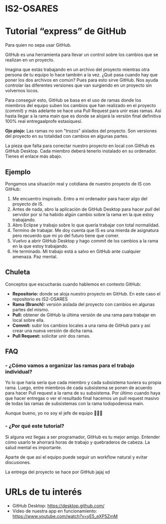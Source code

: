 # IS2-OSARES

# Tutorial “express” de GitHub

Para quien no sepa usar GitHub.

GitHub es una herramienta para llevar un control sobre los cambios que se realizan en un proyecto. 

Imagina que estás trabajando en un archivo del proyecto mientras otra persona de tu equipo lo hace también a la vez. ¿Qué pasa cuando hay que poner los dos archivos en común? Pues para esto sirve GitHub. Nos ayuda controlar las diferentes versiones que van surgiendo en un proyecto sin volvernos locos.

Para conseguir esto, GitHub se basa en el uso de ramas donde los miembros del equipo suben los cambios que han realizado en el proyecto (*commit*) y más adelante se hace una Pull Request para unir esas ramas. Así hasta llegar a la rama main que es donde se alojará la versión final definitiva 100% real entregaalprofe estasíquesí.

**Ojo piojo:** Las ramas no son "trozos" aislados del proyecto. Son versiones del proyecto en su totalidad con cambios en algunas partes.

La pieza que falta para conectar nuestro proyecto en local con GitHub es GitHub Desktop. Cada miembro deberá tenerlo instalado en su ordenador. Tienes el enlace más abajo.

## Ejemplo
Pongamos una situación real y cotidiana de nuestro proyecto de IS con GitHub:

1. Me encuentro inspirado. Entro a mi ordenador para hacer algo del proyecto de IS.
2. Antes de nada, abro la aplicación de GitHub Desktop para hacer *pull* del servidor por si ha habido algún cambio sobre la rama en la que estoy trabajando.
3. Abro Eclipse y trabajo sobre lo que quería trabajar con total normalidad.
4. Termino de trabajar. Me doy cuenta que IS es una mierda de asignatura pero recuerdo que mi yo del futuro tiene que comer.
5. Vuelvo a abrir GitHub Desktop y hago *commit* de los cambios a la rama en la que estoy trabajando.
6. He terminado. Mi trabajo está a salvo en GitHub ante cualquier amenaza. Paz mental.

## Chuleta
Conceptos que escucharás cuando hablemos en contexto GitHub:

- **Repositorio:** donde se aloja nuestro proyecto en GitHub. En este caso el repositorio es IS2-OSARES
- **Rama (Branch):** versión aislada del proyecto con cambios en algunas partes del mismo.
- **Pull:** obtener de GitHub la última versión de una rama para trabajar en local sobre ella.
- **Commit:** subir los cambios locales a una rama de GitHub para y así crear una nueva versión de dicha rama.
- **Pull Request:** solicitar unir dos ramas.

## FAQ
### - ¿Cómo vamos a organizar las ramas para el trabajo individual?
Yo lo que haría sería que cada miembro y cada subsistema tuviera su propia rama. Luego, entre miembros de cada subsistema se ponen de acuerdo para hacer Pull request a la rama de su subsistema. Por último cuando haya que hacer entregas o ver el resultado final hacemos un pull request masivo de todas las ramas de subsistemas con la rama todopoderosa main.

Aunque bueno, yo no soy el jefe de equipo 🤷🏻‍♂️

### - ¿Por qué este tutorial?
Si alguna vez llegas a ser programador, GitHub es tu mejor amigo. Entender cómo usarlo te ahorrará horas de trabajo y quebraderos de cabeza. La salud mental es importante.

Aparte de que así el equipo puede seguir un workflow natural y evitar discusiones.

La entrega del proyecto se hace por GitHub jajaj xd

# URLs de tu interés
- GitHub Desktop: https://desktop.github.com/
- Video de nuestra app en funcionamiento: https://www.youtube.com/watch?v=yE5_eXP5ZmM
